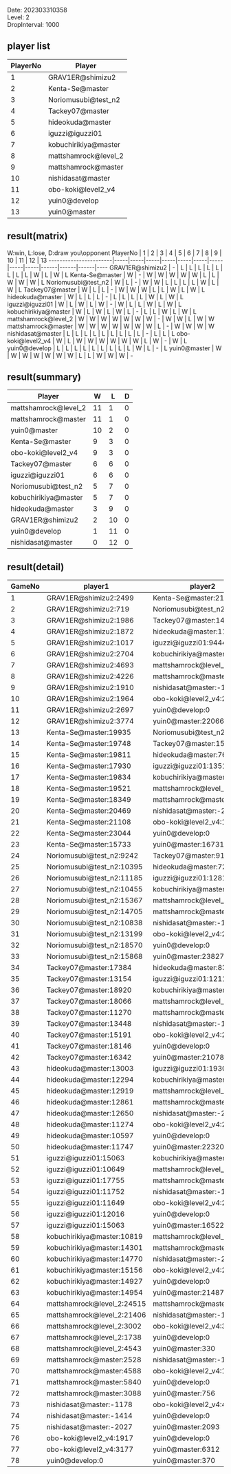 Date: 202303310358  
Level: 2  
DropInterval: 1000  
## player list
PlayerNo  |  Player
----------|----------------------
1         |  GRAV1ER@shimizu2
2         |  Kenta-Se@master
3         |  Noriomusubi@test_n2
4         |  Tackey07@master
5         |  hideokuda@master
6         |  iguzzi@iguzzi01
7         |  kobuchirikiya@master
8         |  mattshamrock@level_2
9         |  mattshamrock@master
10        |  nishidasat@master
11        |  obo-koki@level2_v4
12        |  yuin0@develop
13        |  yuin0@master
## result(matrix)
W:win, L:lose, D:draw
you\opponent PlayerNo  |  1  |  2  |  3  |  4  |  5  |  6  |  7  |  8  |  9  |  10  |  11  |  12  |  13
-----------------------|-----|-----|-----|-----|-----|-----|-----|-----|-----|------|------|------|----
GRAV1ER@shimizu2       |  -  |  L  |  L  |  L  |  L  |  L  |  L  |  L  |  L  |  W   |  L   |  W   |  L
Kenta-Se@master        |  W  |  -  |  W  |  W  |  W  |  W  |  W  |  L  |  L  |  W   |  W   |  W   |  L
Noriomusubi@test_n2    |  W  |  L  |  -  |  W  |  W  |  L  |  L  |  L  |  L  |  W   |  L   |  W   |  L
Tackey07@master        |  W  |  L  |  L  |  -  |  W  |  W  |  W  |  L  |  L  |  W   |  L   |  W   |  L
hideokuda@master       |  W  |  L  |  L  |  L  |  -  |  L  |  L  |  L  |  L  |  W   |  L   |  W   |  L
iguzzi@iguzzi01        |  W  |  L  |  W  |  L  |  W  |  -  |  W  |  L  |  L  |  W   |  L   |  W   |  L
kobuchirikiya@master   |  W  |  L  |  W  |  L  |  W  |  L  |  -  |  L  |  L  |  W   |  L   |  W   |  L
mattshamrock@level_2   |  W  |  W  |  W  |  W  |  W  |  W  |  W  |  -  |  W  |  W   |  L   |  W   |  W
mattshamrock@master    |  W  |  W  |  W  |  W  |  W  |  W  |  W  |  L  |  -  |  W   |  W   |  W   |  W
nishidasat@master      |  L  |  L  |  L  |  L  |  L  |  L  |  L  |  L  |  L  |  -   |  L   |  L   |  L
obo-koki@level2_v4     |  W  |  L  |  W  |  W  |  W  |  W  |  W  |  W  |  L  |  W   |  -   |  W   |  L
yuin0@develop          |  L  |  L  |  L  |  L  |  L  |  L  |  L  |  L  |  L  |  W   |  L   |  -   |  L
yuin0@master           |  W  |  W  |  W  |  W  |  W  |  W  |  W  |  L  |  L  |  W   |  W   |  W   |  -
## result(summary)
Player                |  W   |  L   |  D
----------------------|------|------|---
mattshamrock@level_2  |  11  |  1   |  0
mattshamrock@master   |  11  |  1   |  0
yuin0@master          |  10  |  2   |  0
Kenta-Se@master       |  9   |  3   |  0
obo-koki@level2_v4    |  9   |  3   |  0
Tackey07@master       |  6   |  6   |  0
iguzzi@iguzzi01       |  6   |  6   |  0
Noriomusubi@test_n2   |  5   |  7   |  0
kobuchirikiya@master  |  5   |  7   |  0
hideokuda@master      |  3   |  9   |  0
GRAV1ER@shimizu2      |  2   |  10  |  0
yuin0@develop         |  1   |  11  |  0
nishidasat@master     |  0   |  12  |  0
## result(detail)
GameNo  |  player1                     |  player2
--------|------------------------------|----------------------------
1       |  GRAV1ER@shimizu2:2499       |  Kenta-Se@master:21800
2       |  GRAV1ER@shimizu2:719        |  Noriomusubi@test_n2:12643
3       |  GRAV1ER@shimizu2:1986       |  Tackey07@master:14216
4       |  GRAV1ER@shimizu2:1872       |  hideokuda@master:11386
5       |  GRAV1ER@shimizu2:1017       |  iguzzi@iguzzi01:9444
6       |  GRAV1ER@shimizu2:2704       |  kobuchirikiya@master:15047
7       |  GRAV1ER@shimizu2:4693       |  mattshamrock@level_2:25340
8       |  GRAV1ER@shimizu2:4226       |  mattshamrock@master:25177
9       |  GRAV1ER@shimizu2:1910       |  nishidasat@master:-1978
10      |  GRAV1ER@shimizu2:1964       |  obo-koki@level2_v4:22050
11      |  GRAV1ER@shimizu2:2697       |  yuin0@develop:0
12      |  GRAV1ER@shimizu2:3774       |  yuin0@master:22066
13      |  Kenta-Se@master:19935       |  Noriomusubi@test_n2:13503
14      |  Kenta-Se@master:19748       |  Tackey07@master:15787
15      |  Kenta-Se@master:19811       |  hideokuda@master:7628
16      |  Kenta-Se@master:17930       |  iguzzi@iguzzi01:13513
17      |  Kenta-Se@master:19834       |  kobuchirikiya@master:16107
18      |  Kenta-Se@master:19521       |  mattshamrock@level_2:24148
19      |  Kenta-Se@master:18349       |  mattshamrock@master:25040
20      |  Kenta-Se@master:20469       |  nishidasat@master:-2076
21      |  Kenta-Se@master:21108       |  obo-koki@level2_v4:19108
22      |  Kenta-Se@master:23044       |  yuin0@develop:0
23      |  Kenta-Se@master:15733       |  yuin0@master:16731
24      |  Noriomusubi@test_n2:9242    |  Tackey07@master:9178
25      |  Noriomusubi@test_n2:10395   |  hideokuda@master:7258
26      |  Noriomusubi@test_n2:11185   |  iguzzi@iguzzi01:12812
27      |  Noriomusubi@test_n2:10455   |  kobuchirikiya@master:12199
28      |  Noriomusubi@test_n2:15367   |  mattshamrock@level_2:25059
29      |  Noriomusubi@test_n2:14705   |  mattshamrock@master:25225
30      |  Noriomusubi@test_n2:10838   |  nishidasat@master:-1566
31      |  Noriomusubi@test_n2:13199   |  obo-koki@level2_v4:22324
32      |  Noriomusubi@test_n2:18570   |  yuin0@develop:0
33      |  Noriomusubi@test_n2:15868   |  yuin0@master:23827
34      |  Tackey07@master:17384       |  hideokuda@master:8342
35      |  Tackey07@master:13154       |  iguzzi@iguzzi01:12113
36      |  Tackey07@master:18920       |  kobuchirikiya@master:13513
37      |  Tackey07@master:18066       |  mattshamrock@level_2:25692
38      |  Tackey07@master:11270       |  mattshamrock@master:19131
39      |  Tackey07@master:13448       |  nishidasat@master:-1540
40      |  Tackey07@master:15191       |  obo-koki@level2_v4:22845
41      |  Tackey07@master:18146       |  yuin0@develop:0
42      |  Tackey07@master:16342       |  yuin0@master:21078
43      |  hideokuda@master:13003      |  iguzzi@iguzzi01:19302
44      |  hideokuda@master:12294      |  kobuchirikiya@master:12562
45      |  hideokuda@master:12919      |  mattshamrock@level_2:25420
46      |  hideokuda@master:12861      |  mattshamrock@master:22148
47      |  hideokuda@master:12650      |  nishidasat@master:-2022
48      |  hideokuda@master:11274      |  obo-koki@level2_v4:23811
49      |  hideokuda@master:10597      |  yuin0@develop:0
50      |  hideokuda@master:11747      |  yuin0@master:22320
51      |  iguzzi@iguzzi01:15063       |  kobuchirikiya@master:12298
52      |  iguzzi@iguzzi01:10649       |  mattshamrock@level_2:22075
53      |  iguzzi@iguzzi01:17755       |  mattshamrock@master:25355
54      |  iguzzi@iguzzi01:11752       |  nishidasat@master:-1525
55      |  iguzzi@iguzzi01:11649       |  obo-koki@level2_v4:25143
56      |  iguzzi@iguzzi01:12016       |  yuin0@develop:0
57      |  iguzzi@iguzzi01:15063       |  yuin0@master:16522
58      |  kobuchirikiya@master:10819  |  mattshamrock@level_2:20768
59      |  kobuchirikiya@master:14301  |  mattshamrock@master:25539
60      |  kobuchirikiya@master:14770  |  nishidasat@master:-2116
61      |  kobuchirikiya@master:15156  |  obo-koki@level2_v4:25113
62      |  kobuchirikiya@master:14927  |  yuin0@develop:0
63      |  kobuchirikiya@master:14954  |  yuin0@master:21487
64      |  mattshamrock@level_2:24515  |  mattshamrock@master:23727
65      |  mattshamrock@level_2:21406  |  nishidasat@master:-1502
66      |  mattshamrock@level_2:3002   |  obo-koki@level2_v4:3338
67      |  mattshamrock@level_2:1738   |  yuin0@develop:0
68      |  mattshamrock@level_2:4543   |  yuin0@master:330
69      |  mattshamrock@master:2528    |  nishidasat@master:-1457
70      |  mattshamrock@master:4588    |  obo-koki@level2_v4:1831
71      |  mattshamrock@master:5840    |  yuin0@develop:0
72      |  mattshamrock@master:3088    |  yuin0@master:756
73      |  nishidasat@master:-1178     |  obo-koki@level2_v4:4682
74      |  nishidasat@master:-1414     |  yuin0@develop:0
75      |  nishidasat@master:-2027     |  yuin0@master:2093
76      |  obo-koki@level2_v4:1917     |  yuin0@develop:0
77      |  obo-koki@level2_v4:3177     |  yuin0@master:6312
78      |  yuin0@develop:0             |  yuin0@master:370
